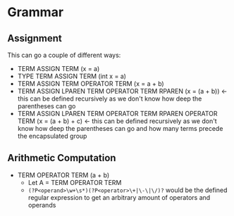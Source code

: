 # Grammar

## Assignment

This can go a couple of different ways:

- TERM ASSIGN TERM (x = a)
- TYPE TERM ASSIGN TERM (int x = a)
- TERM ASSIGN TERM OPERATOR TERM (x = a + b)
- TERM ASSIGN LPAREN TERM OPERATOR TERM RPAREN (x = (a + b)) &larr; this can be defined recursively as we don't know how deep the parentheses can go
- TERM ASSIGN LPAREN TERM OPERATOR TERM RPAREN OPERATOR TERM (x = (a + b) + c) &larr; this can be defined recursively as we don't know how deep the parentheses can go and how many terms precede the encapsulated group

## Arithmetic Computation

- TERM OPERATOR TERM (a + b)
    * Let A = TERM OPERATOR TERM
    * `(?P<operand>\w+\s*)(?P<operator>\+|\-\|\/)?` would be the defined regular expression to get an arbitrary amount of operators and operands
